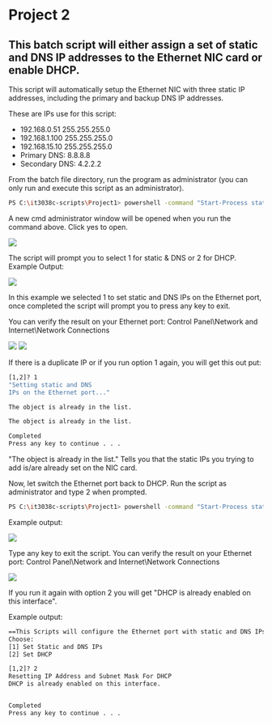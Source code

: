 # Project 2

## This batch script will either assign a set of static and DNS IP addresses to the Ethernet NIC card or enable DHCP.

This script will automatically setup the Ethernet NIC with three static IP addresses, including the primary and backup DNS IP addresses.

These are IPs use for this script: 
- 192.168.0.51 255.255.255.0
- 192.168.1.100 255.255.255.0
- 192.168.15.10 255.255.255.0
- Primary DNS: 8.8.8.8
- Secondary DNS: 4.2.2.2

From the batch file directory, run the program as administrator (you can only run and execute this script as an administrator).

```bash
PS C:\it3038c-scripts\Project1> powershell -command "Start-Process staticDNS_dhcp.bat -Verb runas" 
```
A new cmd administrator window will be opened when you run the command above. Click yes to open.

![](2021-10-24-12-13-26.png)

The script will prompt you to select 1 for static & DNS or 2 for DHCP.
Example Output:

![](2021-10-24-11-46-54.png)

In this example we selected 1 to set static and DNS IPs on the Ethernet port, once completed the script will prompt you to press any key to exit.

You can verify the result on your Ethernet port: Control Panel\Network and Internet\Network Connections

![](2021-10-24-11-50-31.png)
![](2021-10-24-11-51-57.png)


If there is a duplicate IP or if you run option 1 again, you will get this out put:
```bash
[1,2]? 1
"Setting static and DNS 
IPs on the Ethernet port..."

The object is already in the list.

The object is already in the list.

Completed
Press any key to continue . . .
```
"The object is already in the list." Tells you that the static IPs you trying to add is/are already set on the NIC card.

Now, let switch the Ethernet port back to DHCP. Run the script as administrator and type 2 when prompted.
```bash
PS C:\it3038c-scripts\Project1> powershell -command "Start-Process staticdhcp.bat -Verb runas" 
```
Example output: 

![](2021-10-24-11-55-37.png)

Type any key to exit the script. You can verify the result on your Ethernet port: Control Panel\Network and Internet\Network Connections

![](2021-10-24-11-58-00.png)

If you run it again with option 2 you will get "DHCP is already enabled on this interface". 

Example output:

```bash
==This Scripts will configure the Ethernet port with static and DNS IPs or DHCP addresses==
Choose:
[1] Set Static and DNS IPs
[2] Set DHCP

[1,2]? 2
Resetting IP Address and Subnet Mask For DHCP
DHCP is already enabled on this interface.


Completed
Press any key to continue . . .
```


